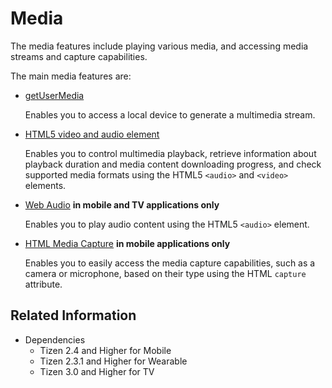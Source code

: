 # Media

The media features include playing various media, and accessing media streams and capture capabilities.

The main media features are:

- [getUserMedia](./getusermedia.md)  

  Enables you to access a local device to generate a multimedia stream.

- [HTML5 video and audio element](./video-audio.md)  

  Enables you to control multimedia playback, retrieve information about playback duration and media content downloading progress, and check supported media formats using the HTML5 `<audio>` and `<video>` elements.

- [Web Audio](./webaudio.md)  **in mobile and TV applications only**

  Enables you to play audio content using the HTML5 `<audio>` element.

- [HTML Media Capture](./media-capture.md) **in mobile applications only**  

  Enables you to easily access the media capture capabilities, such as a camera or microphone, based on their type using the HTML `capture` attribute.

## Related Information
* Dependencies  
  - Tizen 2.4 and Higher for Mobile
  - Tizen 2.3.1 and Higher for Wearable
  - Tizen 3.0 and Higher for TV
